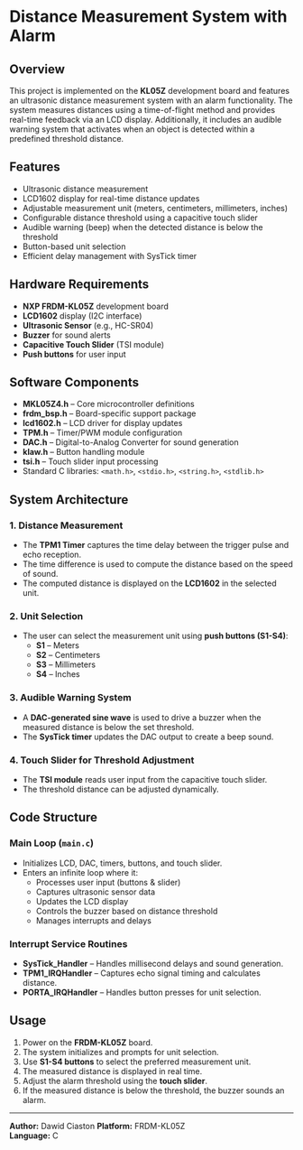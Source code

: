 # Distance Measurement System with Alarm

## Overview
This project is implemented on the **KL05Z** development board and features an ultrasonic distance measurement system with an alarm functionality. The system measures distances using a time-of-flight method and provides real-time feedback via an LCD display. Additionally, it includes an audible warning system that activates when an object is detected within a predefined threshold distance.

## Features
- Ultrasonic distance measurement
- LCD1602 display for real-time distance updates
- Adjustable measurement unit (meters, centimeters, millimeters, inches)
- Configurable distance threshold using a capacitive touch slider
- Audible warning (beep) when the detected distance is below the threshold
- Button-based unit selection
- Efficient delay management with SysTick timer

## Hardware Requirements
- **NXP FRDM-KL05Z** development board
- **LCD1602** display (I2C interface)
- **Ultrasonic Sensor** (e.g., HC-SR04)
- **Buzzer** for sound alerts
- **Capacitive Touch Slider** (TSI module)
- **Push buttons** for user input

## Software Components
- **MKL05Z4.h** – Core microcontroller definitions
- **frdm_bsp.h** – Board-specific support package
- **lcd1602.h** – LCD driver for display updates
- **TPM.h** – Timer/PWM module configuration
- **DAC.h** – Digital-to-Analog Converter for sound generation
- **klaw.h** – Button handling module
- **tsi.h** – Touch slider input processing
- Standard C libraries: `<math.h>`, `<stdio.h>`, `<string.h>`, `<stdlib.h>`

## System Architecture
### 1. Distance Measurement
- The **TPM1 Timer** captures the time delay between the trigger pulse and echo reception.
- The time difference is used to compute the distance based on the speed of sound.
- The computed distance is displayed on the **LCD1602** in the selected unit.

### 2. Unit Selection
- The user can select the measurement unit using **push buttons (S1-S4)**:
  - **S1** – Meters
  - **S2** – Centimeters
  - **S3** – Millimeters
  - **S4** – Inches

### 3. Audible Warning System
- A **DAC-generated sine wave** is used to drive a buzzer when the measured distance is below the set threshold.
- The **SysTick timer** updates the DAC output to create a beep sound.

### 4. Touch Slider for Threshold Adjustment
- The **TSI module** reads user input from the capacitive touch slider.
- The threshold distance can be adjusted dynamically.

## Code Structure
### Main Loop (`main.c`)
- Initializes LCD, DAC, timers, buttons, and touch slider.
- Enters an infinite loop where it:
  - Processes user input (buttons & slider)
  - Captures ultrasonic sensor data
  - Updates the LCD display
  - Controls the buzzer based on distance threshold
  - Manages interrupts and delays

### Interrupt Service Routines
- **SysTick_Handler** – Handles millisecond delays and sound generation.
- **TPM1_IRQHandler** – Captures echo signal timing and calculates distance.
- **PORTA_IRQHandler** – Handles button presses for unit selection.

## Usage
1. Power on the **FRDM-KL05Z** board.
2. The system initializes and prompts for unit selection.
3. Use **S1-S4 buttons** to select the preferred measurement unit.
4. The measured distance is displayed in real time.
5. Adjust the alarm threshold using the **touch slider**.
6. If the measured distance is below the threshold, the buzzer sounds an alarm.

---
**Author:** Dawid Ciaston
**Platform:** FRDM-KL05Z  
**Language:** C


